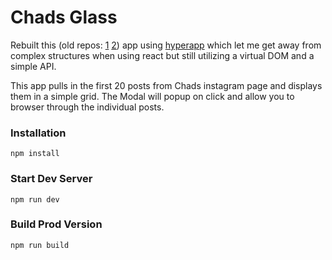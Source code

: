 # Chads Glass

Rebuilt this (old repos: [1](https://github.com/czaas/chad-www) [2](https://github.com/czaas/panacea-glass)) app using [hyperapp](https://github.com/hyperapp/hyperapp) which let me get away from complex structures when using react but still utilizing a virtual DOM and a simple API. 

This app pulls in the first 20 posts from Chads instagram page and displays them in a simple grid. The Modal will popup on click and allow you to browser through the individual posts.

### Installation

```
npm install
```

### Start Dev Server 

```
npm run dev
```

### Build Prod Version

```
npm run build
```